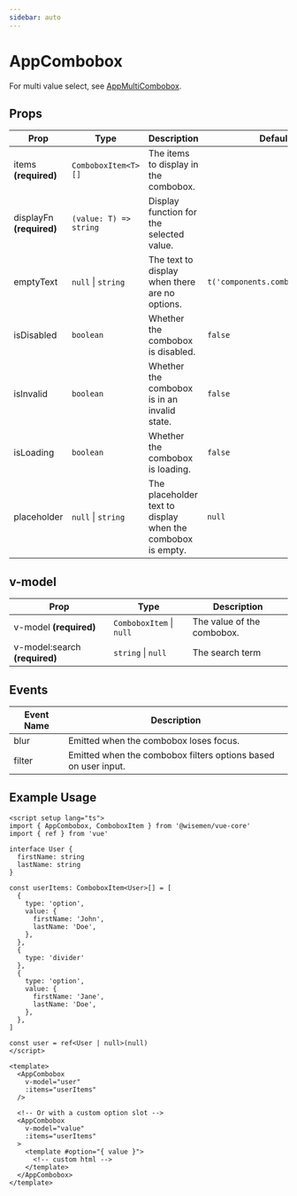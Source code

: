 ```yaml
---
sidebar: auto
---
```


# AppCombobox

For multi value select, see [AppMultiCombobox](/components/app-multi-combobox.md).

## Props

| Prop                      | Type                   | Description                                                 | Default                          |
| ------------------------- | ---------------------- | ----------------------------------------------------------- | -------------------------------- |
| items  **(required)**     | `ComboboxItem<T>[]`    | The items to display in the combobox.                       |                                  |
| displayFn  **(required)** | `(value: T) => string` | Display function for the selected value.                    |                                  |
| emptyText                 | `null` \| `string`     | The text to display when there are no options.              | `t('components.combobox.empty')` |
| isDisabled                | `boolean`              | Whether the combobox is disabled.                           | `false`                          |
| isInvalid                 | `boolean`              | Whether the combobox is in an invalid state.                | `false`                          |
| isLoading                 | `boolean`              | Whether the combobox is loading.                            | `false`                          |
| placeholder               | `null` \| `string`     | The placeholder text to display when the combobox is empty. | `null`                           |

## v-model

| Prop                          | Type                     | Description                |
| ----------------------------- | ------------------------ | -------------------------- |
| v-model **(required)**        | `ComboboxItem` \| `null` | The value of the combobox. |
| v-model:search **(required)** | `string` \| `null`       | The search term            |

## Events

| Event Name | Description                                                    |
| ---------- | -------------------------------------------------------------- |
| blur       | Emitted when the combobox loses focus.                         |
| filter     | Emitted when the combobox filters options based on user input. |

## Example Usage

```vue
<script setup lang="ts">
import { AppCombobox, ComboboxItem } from '@wisemen/vue-core'
import { ref } from 'vue'

interface User {
  firstName: string
  lastName: string
}

const userItems: ComboboxItem<User>[] = [
  {
    type: 'option',
    value: {
      firstName: 'John',
      lastName: 'Doe',
    },
  },
  {
    type: 'divider'
  },
  {
    type: 'option',
    value: {
      firstName: 'Jane',
      lastName: 'Doe',
    },
  },
]

const user = ref<User | null>(null)
</script>

<template>
  <AppCombobox 
    v-model="user" 
    :items="userItems"
  />

  <!-- Or with a custom option slot -->
  <AppCombobox 
    v-model="value" 
    :items="userItems"
  >
    <template #option="{ value }">
      <!-- custom html -->
    </template>
  </AppCombobox>
</template>
